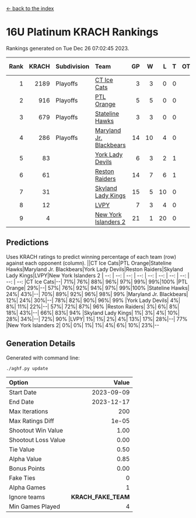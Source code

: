 [<- back to the index](readme.md)
# 16U Platinum KRACH Rankings
Rankings generated on Tue Dec 26 07:02:45 2023.

Rank|KRACH|Subdivision|Team|GP|W|L|T|OTW|OTL|SoS|Exp Wins|Win Diff
---:|---:|:---|:---|---:|---:|---:|---:|---:|---:|---:|---:|---:
1|2189|Playoffs|[CT Ice Cats](https://gamesheetstats.com/seasons/3663/teams/140846/schedule)|3|3|0|0|0|0|91|3.8|-0.0
2|916|Playoffs|[PTL Orange](https://gamesheetstats.com/seasons/3663/teams/140842/schedule)|5|5|0|0|0|0|24|5.8|-0.0
3|679|Playoffs|[Stateline Hawks](https://gamesheetstats.com/seasons/3663/teams/140840/schedule)|3|3|0|0|0|0|27|3.9|0.0
4|286|Playoffs|[Maryland Jr. Blackbears](https://gamesheetstats.com/seasons/3663/teams/140848/schedule)|14|10|4|0|0|1|505|10.8|-0.0
5|83||[York Lady Devils](https://gamesheetstats.com/seasons/3663/teams/140845/schedule)|6|3|2|1|0|1|78|4.4|0.0
6|61||[Reston Raiders](https://gamesheetstats.com/seasons/3663/teams/140850/schedule)|14|7|6|1|1|0|283|8.4|0.0
7|31||[Skyland Lady Kings](https://gamesheetstats.com/seasons/3663/teams/140849/schedule)|15|5|10|0|1|0|283|5.9|0.0
8|12||[LVPY](https://gamesheetstats.com/seasons/3663/teams/140844/schedule)|7|3|4|0|0|0|83|3.9|0.0
9|4||[New York Islanders 2](https://gamesheetstats.com/seasons/3663/teams/140851/schedule)|21|1|20|0|0|1|291|1.9|0.0

## Predictions
Uses KRACH ratings to predict winning percentage of each team (row) against each opponent (column).
||CT Ice Cats|PTL Orange|Stateline Hawks|Maryland Jr. Blackbears|York Lady Devils|Reston Raiders|Skyland Lady Kings|LVPY|New York Islanders 2
| --: | --: | --: | --: | --: | --: | --: | --: | --: | --: 
|CT Ice Cats|--| 71%| 76%| 88%| 96%| 97%| 99%| 99%|100%
|PTL Orange| 29%|--| 57%| 76%| 92%| 94%| 97%| 99%|100%
|Stateline Hawks| 24%| 43%|--| 70%| 89%| 92%| 96%| 98%| 99%
|Maryland Jr. Blackbears| 12%| 24%| 30%|--| 78%| 82%| 90%| 96%| 99%
|York Lady Devils|  4%|  8%| 11%| 22%|--| 57%| 72%| 87%| 96%
|Reston Raiders|  3%|  6%|  8%| 18%| 43%|--| 66%| 83%| 94%
|Skyland Lady Kings|  1%|  3%|  4%| 10%| 28%| 34%|--| 72%| 90%
|LVPY|  1%|  1%|  2%|  4%| 13%| 17%| 28%|--| 77%
|New York Islanders 2|  0%|  0%|  1%|  1%|  4%|  6%| 10%| 23%|--

## Generation Details

Generated with command line:
```
./aghf.py update
```

| Option | Value |
| :----- | ----: |
| Start Date | 2023-09-09 |
| End Date | 2023-12-17 |
| Max Iterations | 200 |
| Max Ratings Diff | 1e-05 |
| Shootout Win Value | 1.00 |
| Shootout Loss Value | 0.00 |
| Tie Value | 0.50 |
| Alpha Value | 0.85 |
| Bonus Points | 0.00 |
| Fake Ties | 0 |
| Alpha Games | 1 |
| Ignore teams | __KRACH_FAKE_TEAM__ |
| Min Games Played | 4 |

